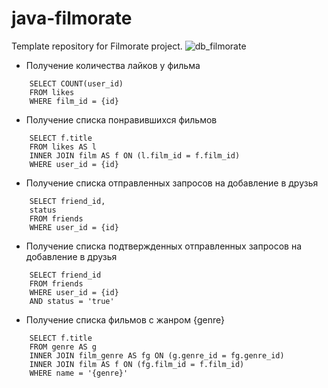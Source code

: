 # java-filmorate
Template repository for Filmorate project.
![db_filmorate](https://github.com/CyberCoHuK/java-filmorate/assets/108213849/79b17a6d-d406-451b-8e5c-26903346927b)

- Получение количества лайков у фильма

```roomsql
    SELECT COUNT(user_id)
    FROM likes
    WHERE film_id = {id}
```
- Получение списка понравившихся фильмов

```roomsql
    SELECT f.title
    FROM likes AS l
    INNER JOIN film AS f ON (l.film_id = f.film_id)
    WHERE user_id = {id}
```

- Получение списка отправленных запросов на добавление в друзья

```roomsql
    SELECT friend_id,
    status
    FROM friends
    WHERE user_id = {id}
```

- Получение списка подтвержденных отправленных запросов на добавление в друзья

```roomsql
    SELECT friend_id
    FROM friends
    WHERE user_id = {id}
    AND status = 'true'
```

- Получение списка фильмов с жанром {genre}

```roomsql
    SELECT f.title
    FROM genre AS g
    INNER JOIN film_genre AS fg ON (g.genre_id = fg.genre_id)
    INNER JOIN film AS f ON (fg.film_id = f.film_id)
    WHERE name = '{genre}'
```
